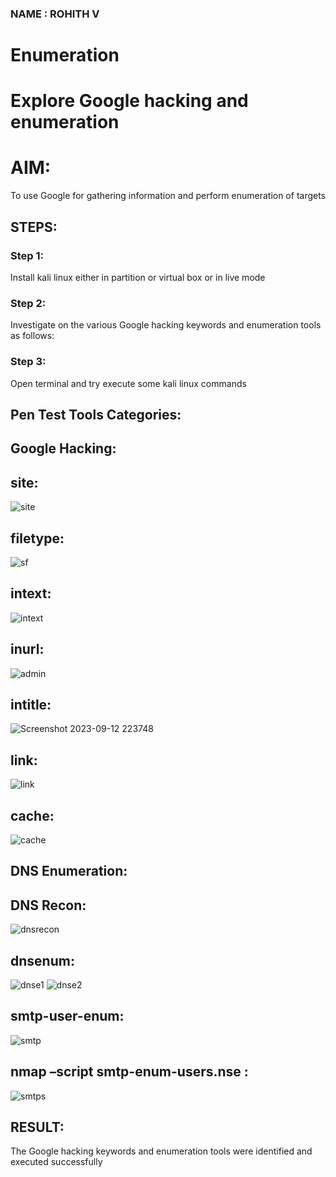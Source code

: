 ### NAME : ROHITH V 
# Enumeration

# Explore Google hacking and enumeration 

# AIM:
To use Google for gathering information and perform enumeration of targets

## STEPS:
### Step 1:
Install kali linux either in partition or virtual box or in live mode

### Step 2:
Investigate on the various Google hacking keywords and enumeration tools as follows:

### Step 3:
Open terminal and try execute some kali linux commands

## Pen Test Tools Categories:  
## Google Hacking:
## site:
![site](https://github.com/Reebak04/Enumeration/assets/118364993/38cbd459-719e-49d9-a79b-a427a6235289)
## filetype:
![sf](https://github.com/Reebak04/Enumeration/assets/118364993/a8c4f70e-d872-4f91-b339-003b3e9a5266)
## intext: 
![intext](https://github.com/Reebak04/Enumeration/assets/118364993/ef8cc91f-4784-4877-9a8d-a60307d07079)
## inurl: 
![admin](https://github.com/Reebak04/Enumeration/assets/118364993/71f41b2c-b972-48da-9491-ec51785f25df)
## intitle: 
![Screenshot 2023-09-12 223748](https://github.com/Reebak04/Enumeration/assets/118364993/4f142752-1c1b-4437-a103-6429215794a8)
## link:
![link](https://github.com/Reebak04/Enumeration/assets/118364993/998825ee-d0c6-42cd-be21-3a02a700f1df)
## cache: 
![cache](https://github.com/Reebak04/Enumeration/assets/118364993/09b114f0-72e3-4d1d-8bba-19856bc5a088)

## DNS Enumeration:
## DNS Recon:
![dnsrecon](https://github.com/Reebak04/Enumeration/assets/118364993/fe4fa83a-0167-4101-8350-8309b44050ce)
## dnsenum:
![dnse1](https://github.com/Reebak04/Enumeration/assets/118364993/f4f23195-a6a9-4dbf-8483-94770faf91f4)
![dnse2](https://github.com/Reebak04/Enumeration/assets/118364993/e50cd108-243d-4849-aa93-8052d1b0db11)
## smtp-user-enum:
![smtp](https://github.com/Reebak04/Enumeration/assets/118364993/3d40d01f-31d1-4144-90e5-c90d336a3de8)
## nmap –script smtp-enum-users.nse <hostname>:
![smtps](https://github.com/Reebak04/Enumeration/assets/118364993/173bffb2-9bd9-4b67-ae7d-d1a2098725b6)
## RESULT:
The Google hacking keywords and enumeration tools were identified and executed successfully

